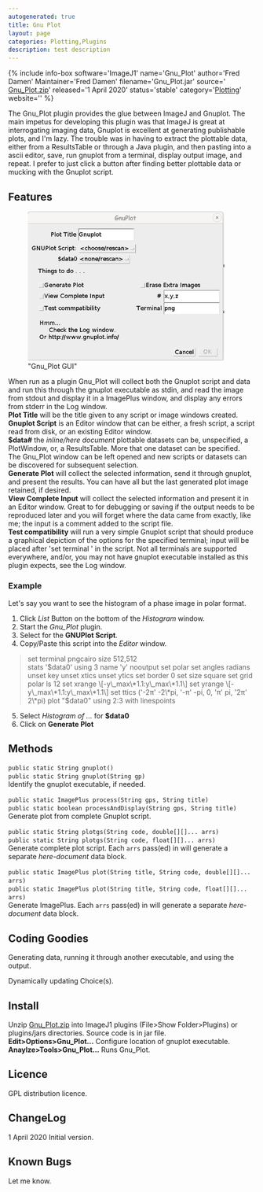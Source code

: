 ```yaml
---
autogenerated: true
title: Gnu Plot
layout: page
categories: Plotting‏‎,Plugins
description: test description
---
```


{% include info-box software='ImageJ1' name='Gnu\_Plot' author='Fred Damen' Maintainer='Fred Damen' filename='Gnu\_Plot.jar' source=' [Gnu\_Plot.zip](https://imagej.net/_images/2/23/Gnu_Plot.zip)' released='1 April 2020' status='stable' category='[Plotting‏‎](Category_Plotting‏‎)' website='' %}

The Gnu\_Plot plugin provides the glue between ImageJ and Gnuplot. The main impetus for developing this plugin was that ImageJ is great at interrogating imaging data, Gnuplot is excellent at generating publishable plots, and I'm lazy. The trouble was in having to extract the plottable data, either from a ResultsTable or through a Java plugin, and then pasting into a ascii editor, save, run gnuplot from a terminal, display output image, and repeat. I prefer to just click a button after finding better plottable data or mucking with the Gnuplot script.

Features
--------

<figure><img src="/media/Gnu Plot.jpg" title="&quot;Gnu_Plot GUI&quot;" width="400" alt="&quot;Gnu_Plot GUI&quot;" /><figcaption aria-hidden="true">"Gnu_Plot GUI"</figcaption></figure>

When run as a plugin Gnu\_Plot will collect both the Gnuplot script and data and run this through the gnuplot executable as stdin, and read the image from stdout and display it in a ImagePlus window, and display any errors from stderr in the Log window.  
**Plot Title** will be the title given to any script or image windows created.  
**Gnuplot Script** is an Editor window that can be either, a fresh script, a script read from disk, or an existing Editor window.  
**$data\#** the *inline/here document* plottable datasets can be, unspecified, a PlotWindow, or, a ResultsTable. More that one dataset can be specified.  
The Gnu\_Plot window can be left opened and new scripts or datasets can be discovered for subsequent selection.  
**Generate Plot** will collect the selected information, send it through gnuplot, and present the results. You can have all but the last generated plot image retained, if desired.  
**View Complete Input** will collect the selected information and present it in an Editor window. Great to for debugging or saving if the output needs to be reproduced later and you will forget where the data came from exactly, like me; the input is a comment added to the script file.  
**Test compatibility** will run a very simple Gnuplot script that should produce a graphical depiction of the options for the specified terminal; input will be placed after 'set terminal ' in the script. Not all terminals are supported everywhere, and/or, you may not have gnuplot executable installed as this plugin expects, see the Log window.

### Example

Let's say you want to see the histogram of a phase image in polar format.  
1) Click *List* Button on the bottom of the *Histogram* window.  
2) Start the *Gnu\_Plot* plugin.  
3) Select *<new>* for the **GNUPlot Script**.  
4) Copy/Paste this script into the *Editor* window.

>   
> set terminal pngcairo size 512,512  
> stats '$data0' using 3 name 'y' nooutput  
> set polar  
> set angles radians  
> unset key  
> unset xtics  
> unset ytics  
> set border 0  
> set size square  
> set grid polar ls 12  
> set xrange \[-y\_max\*1.1:y\_max\*1.1\]  
> set yrange \[-y\_max\*1.1:y\_max\*1.1\]  
> set ttics ('-2π' -2\*pi, '-π' -pi, 0, 'π' pi, '2π' 2\*pi)  
> plot "$data0" using 2:3 with linespoints

  
5) Select *Histogram of ...* for **$data0**  
6) Click on **Generate Plot**

Methods
-------

`public static String gnuplot()`  
`public static String gnuplot(String gp)`  
Identify the gnuplot executable, if needed.

`public static ImagePlus process(String gps, String title)`  
`public static boolean processAndDisplay(String gps, String title)`  
Generate plot from complete Gnuplot script.

`public static String plotgs(String code, double[][]... arrs)`  
`public static String plotgs(String code, float[][]... arrs)`  
Generate complete plot script. Each `arrs` pass(ed) in will generate a separate *here-document* data block.

`public static ImagePlus plot(String title, String code, double[][]... arrs)`  
`public static ImagePlus plot(String title, String code, float[][]... arrs)`  
Generate ImagePlus. Each `arrs` pass(ed) in will generate a separate *here-document* data block.

Coding Goodies
--------------

Generating data, running it through another executable, and using the output.

Dynamically updating Choice(s).

Install
-------

Unzip [Gnu\_Plot.zip](https://imagej.net/_images/2/23/Gnu_Plot.zip) into ImageJ1 plugins (File&gt;Show Folder&gt;Plugins) or plugins/jars directories. Source code is in jar file.  
**Edit&gt;Options&gt;Gnu\_Plot...** Configure location of gnuplot executable.  
**Anaylze&gt;Tools&gt;Gnu\_Plot...** Runs Gnu\_Plot.

Licence
-------

GPL distribution licence.

ChangeLog
---------

1 April 2020 Initial version.

Known Bugs
----------

Let me know.

 
